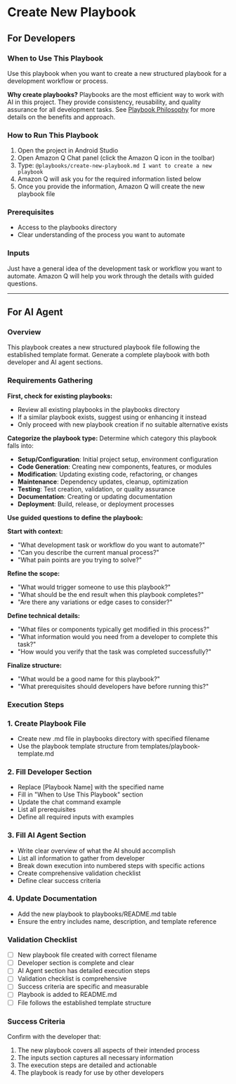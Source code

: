 # Create New Playbook

## For Developers

### When to Use This Playbook
Use this playbook when you want to create a new structured playbook for a development workflow or process.

**Why create playbooks?** Playbooks are the most efficient way to work with AI in this project. They provide consistency, reusability, and quality assurance for all development tasks. See [Playbook Philosophy](../docs/playbook-philosophy.md) for more details on the benefits and approach.

### How to Run This Playbook
1. Open the project in Android Studio
2. Open Amazon Q Chat panel (click the Amazon Q icon in the toolbar)
3. Type: `@playbooks/create-new-playbook.md I want to create a new playbook`
4. Amazon Q will ask you for the required information listed below
5. Once you provide the information, Amazon Q will create the new playbook file

### Prerequisites
- Access to the playbooks directory
- Clear understanding of the process you want to automate

### Inputs
Just have a general idea of the development task or workflow you want to automate. Amazon Q will help you work through the details with guided questions.

---

## For AI Agent

### Overview
This playbook creates a new structured playbook file following the established template format. Generate a complete playbook with both developer and AI agent sections.

### Requirements Gathering

**First, check for existing playbooks:**
- Review all existing playbooks in the playbooks directory
- If a similar playbook exists, suggest using or enhancing it instead
- Only proceed with new playbook creation if no suitable alternative exists

**Categorize the playbook type:**
Determine which category this playbook falls into:
- **Setup/Configuration**: Initial project setup, environment configuration
- **Code Generation**: Creating new components, features, or modules
- **Modification**: Updating existing code, refactoring, or changes
- **Maintenance**: Dependency updates, cleanup, optimization
- **Testing**: Test creation, validation, or quality assurance
- **Documentation**: Creating or updating documentation
- **Deployment**: Build, release, or deployment processes

**Use guided questions to define the playbook:**

**Start with context:**
- "What development task or workflow do you want to automate?"
- "Can you describe the current manual process?"
- "What pain points are you trying to solve?"

**Refine the scope:**
- "What would trigger someone to use this playbook?"
- "What should be the end result when this playbook completes?"
- "Are there any variations or edge cases to consider?"

**Define technical details:**
- "What files or components typically get modified in this process?"
- "What information would you need from a developer to complete this task?"
- "How would you verify that the task was completed successfully?"

**Finalize structure:**
- "What would be a good name for this playbook?"
- "What prerequisites should developers have before running this?"

### Execution Steps

### 1. Create Playbook File
- Create new .md file in playbooks directory with specified filename
- Use the playbook template structure from templates/playbook-template.md

### 2. Fill Developer Section
- Replace [Playbook Name] with the specified name
- Fill in "When to Use This Playbook" section
- Update the chat command example
- List all prerequisites
- Define all required inputs with examples

### 3. Fill AI Agent Section
- Write clear overview of what the AI should accomplish
- List all information to gather from developer
- Break down execution into numbered steps with specific actions
- Create comprehensive validation checklist
- Define clear success criteria

### 4. Update Documentation
- Add the new playbook to playbooks/README.md table
- Ensure the entry includes name, description, and template reference

### Validation Checklist
- [ ] New playbook file created with correct filename
- [ ] Developer section is complete and clear
- [ ] AI Agent section has detailed execution steps
- [ ] Validation checklist is comprehensive
- [ ] Success criteria are specific and measurable
- [ ] Playbook is added to README.md
- [ ] File follows the established template structure

### Success Criteria
Confirm with the developer that:
1. The new playbook covers all aspects of their intended process
2. The inputs section captures all necessary information
3. The execution steps are detailed and actionable
4. The playbook is ready for use by other developers